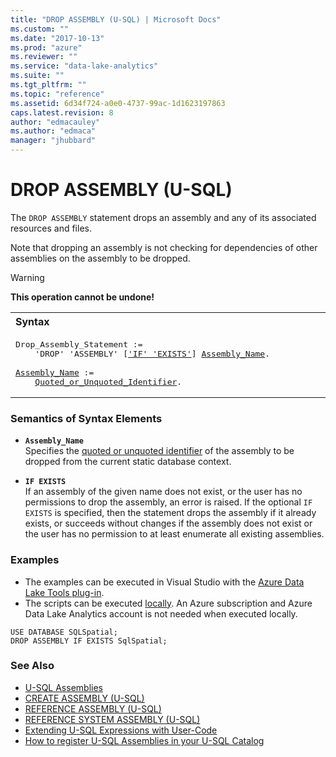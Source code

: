 ```yaml
---
title: "DROP ASSEMBLY (U-SQL) | Microsoft Docs"
ms.custom: ""
ms.date: "2017-10-13"
ms.prod: "azure"
ms.reviewer: ""
ms.service: "data-lake-analytics"
ms.suite: ""
ms.tgt_pltfrm: ""
ms.topic: "reference"
ms.assetid: 6d34f724-a0e0-4737-99ac-1d1623197863
caps.latest.revision: 8
author: "edmacauley"
ms.author: "edmaca"
manager: "jhubbard"
---
```

# DROP ASSEMBLY (U-SQL)
The `DROP ASSEMBLY` statement drops an assembly and any of its associated resources and files.  
  
Note that dropping an assembly is not checking for dependencies of other assemblies on the assembly to be dropped.  
  
> [!WARNING]
> **This operation cannot be undone!**
 
<table><th align="left">Syntax</th><tr><td><pre>
Drop_Assembly_Statement :=                                                                               
    'DROP' 'ASSEMBLY' [<a href="#IE">'IF' 'EXISTS'</a>] <a href="#ass_name">Assembly_Name</a>.<br />
<a href="#ass_name">Assembly_Name</a> := 
    <a href="u-sql-identifiers.md">Quoted_or_Unquoted_Identifier</a>.
</pre></td></tr></table>

### Semantics of Syntax Elements    
-   <a name="ass_name"></a>**`Assembly_Name`**  
    Specifies the [quoted or unquoted identifier](../u-sql/u-sql-identifiers.md) of the assembly to be dropped from the current static database context.  
  
-   <a name="IE"></a>**`IF EXISTS`**    
    If an assembly of the given name does not exist, or the user has no permissions to drop the assembly, an error is raised. If the optional `IF EXISTS` is specified, then the statement drops the assembly if it already exists, or succeeds without changes if the assembly does not exist or the user has no permission to at least enumerate all existing assemblies.  
  
### Examples
- The examples can be executed in Visual Studio with the [Azure Data Lake Tools plug-in](https://www.microsoft.com/download/details.aspx?id=49504).  
- The scripts can be executed [locally](https://docs.microsoft.com/azure/data-lake-analytics/data-lake-analytics-data-lake-tools-get-started#run-u-sql-locally).  An Azure subscription and Azure Data Lake Analytics account is not needed when executed locally.

```
USE DATABASE SQLSpatial;
DROP ASSEMBLY IF EXISTS SqlSpatial;
```
  
### See Also
* [U-SQL Assemblies](../u-sql/u-sql-assemblies.md)
* [CREATE ASSEMBLY (U-SQL)](../u-sql/create-assembly-u-sql.md)  
* [REFERENCE ASSEMBLY (U-SQL)](../u-sql/reference-assembly-u-sql.md)  
* [REFERENCE SYSTEM ASSEMBLY (U-SQL)](../u-sql/reference-system-assembly-u-sql.md)  
* [Extending U-SQL Expressions with User-Code](../u-sql/extending-u-sql-expressions-with-user-code.md)  
* [How to register U-SQL Assemblies in your U-SQL Catalog](https://blogs.msdn.microsoft.com/azuredatalake/2016/08/26/how-to-register-u-sql-assemblies-in-your-u-sql-catalog/)

